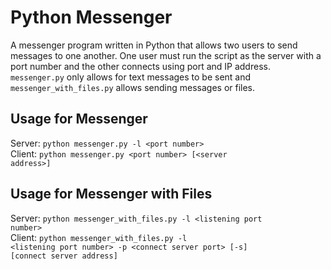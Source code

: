 # Python Messenger
 A messenger program written in Python that allows two users to send messages to one another.
 One user must run the script as the server with a port number and the other connects using port and IP address.
 <code>messenger.py</code> only allows for text messages to be sent and <code>messenger_with_files.py</code> allows sending messages or files.
 
  ## Usage for Messenger
  Server: <code>python messenger.py -l \<port number></code><br>
  Client: <code>python messenger.py \<port number> [\<server address>]</code>
  
  ## Usage for Messenger with Files
  Server: <code>python messenger_with_files.py -l \<listening port number></code><br>
  Client: <code>python messenger_with_files.py -l \<listening port number> -p \<connect server port> [-s] [connect server address]</code>
